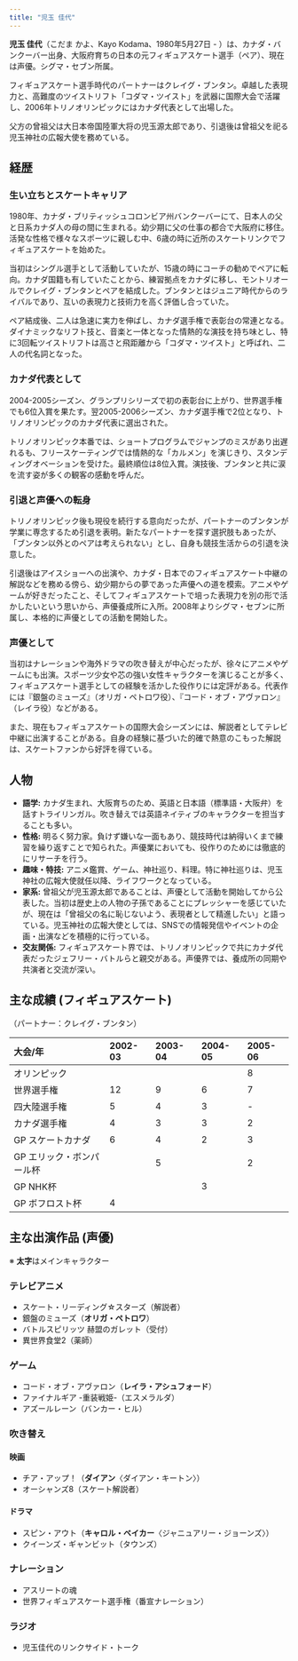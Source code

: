```yaml
---
title: "児玉 佳代"
---
```


**児玉 佳代**（こだま かよ、Kayo Kodama、1980年5月27日 - ）は、カナダ・バンクーバー出身、大阪府育ちの日本の元フィギュアスケート選手（ペア）、現在は声優。シグマ・セブン所属。

フィギュアスケート選手時代のパートナーはクレイグ・ブンタン。卓越した表現力と、高難度のツイストリフト「コダマ・ツイスト」を武器に国際大会で活躍し、2006年トリノオリンピックにはカナダ代表として出場した。

父方の曾祖父は大日本帝国陸軍大将の児玉源太郎であり、引退後は曾祖父を祀る児玉神社の広報大使を務めている。

## 経歴

### 生い立ちとスケートキャリア

1980年、カナダ・ブリティッシュコロンビア州バンクーバーにて、日本人の父と日系カナダ人の母の間に生まれる。幼少期に父の仕事の都合で大阪府に移住。活発な性格で様々なスポーツに親しむ中、6歳の時に近所のスケートリンクでフィギュアスケートを始めた。

当初はシングル選手として活動していたが、15歳の時にコーチの勧めでペアに転向。カナダ国籍も有していたことから、練習拠点をカナダに移し、モントリオールでクレイグ・ブンタンとペアを結成した。ブンタンとはジュニア時代からのライバルであり、互いの表現力と技術力を高く評価し合っていた。

ペア結成後、二人は急速に実力を伸ばし、カナダ選手権で表彰台の常連となる。ダイナミックなリフト技と、音楽と一体となった情熱的な演技を持ち味とし、特に3回転ツイストリフトは高さと飛距離から「コダマ・ツイスト」と呼ばれ、二人の代名詞となった。

### カナダ代表として

2004-2005シーズン、グランプリシリーズで初の表彰台に上がり、世界選手権でも6位入賞を果たす。翌2005-2006シーズン、カナダ選手権で2位となり、トリノオリンピックのカナダ代表に選出された。

トリノオリンピック本番では、ショートプログラムでジャンプのミスがあり出遅れるも、フリースケーティングでは情熱的な「カルメン」を演じきり、スタンディングオベーションを受けた。最終順位は8位入賞。演技後、ブンタンと共に涙を流す姿が多くの観客の感動を呼んだ。

### 引退と声優への転身

トリノオリンピック後も現役を続行する意向だったが、パートナーのブンタンが学業に専念するため引退を表明。新たなパートナーを探す選択肢もあったが、「ブンタン以外とのペアは考えられない」とし、自身も競技生活からの引退を決意した。

引退後はアイスショーへの出演や、カナダ・日本でのフィギュアスケート中継の解説などを務める傍ら、幼少期からの夢であった声優への道を模索。アニメやゲームが好きだったこと、そしてフィギュアスケートで培った表現力を別の形で活かしたいという思いから、声優養成所に入所。2008年よりシグマ・セブンに所属し、本格的に声優としての活動を開始した。

### 声優として

当初はナレーションや海外ドラマの吹き替えが中心だったが、徐々にアニメやゲームにも出演。スポーツ少女や芯の強い女性キャラクターを演じることが多く、フィギュアスケート選手としての経験を活かした役作りには定評がある。代表作には『銀盤のミューズ』（オリガ・ペトロワ役）、『コード・オブ・アヴァロン』（レイラ役）などがある。

また、現在もフィギュアスケートの国際大会シーズンには、解説者としてテレビ中継に出演することがある。自身の経験に基づいた的確で熱意のこもった解説は、スケートファンから好評を得ている。

## 人物

*   **語学:** カナダ生まれ、大阪育ちのため、英語と日本語（標準語・大阪弁）を話すトライリンガル。吹き替えでは英語ネイティブのキャラクターを担当することも多い。
*   **性格:** 明るく努力家。負けず嫌いな一面もあり、競技時代は納得いくまで練習を繰り返すことで知られた。声優業においても、役作りのためには徹底的にリサーチを行う。
*   **趣味・特技:** アニメ鑑賞、ゲーム、神社巡り、料理。特に神社巡りは、児玉神社の広報大使就任以降、ライフワークとなっている。
*   **家系:** 曾祖父が児玉源太郎であることは、声優として活動を開始してから公表した。当初は歴史上の人物の子孫であることにプレッシャーを感じていたが、現在は「曾祖父の名に恥じないよう、表現者として精進したい」と語っている。児玉神社の広報大使としては、SNSでの情報発信やイベントの企画・出演などを積極的に行っている。
*   **交友関係:** フィギュアスケート界では、トリノオリンピックで共にカナダ代表だったジェフリー・バトルらと親交がある。声優界では、養成所の同期や共演者と交流が深い。

## 主な成績 (フィギュアスケート)

（パートナー：クレイグ・ブンタン）

| 大会/年                  | 2002-03 | 2003-04 | 2004-05 | 2005-06 |
| :----------------------- | :------ | :------ | :------ | :------ |
| オリンピック             |         |         |         | 8       |
| 世界選手権               | 12      | 9       | 6       | 7       |
| 四大陸選手権             | 5       | 4       | 3       | -       |
| カナダ選手権             | 4       | 3       | 3       | 2       |
| GP スケートカナダ        | 6       | 4       | 2       | 3       |
| GP エリック・ボンパール杯 |         | 5       |         | 2       |
| GP NHK杯                 |         |         | 3       |         |
| GP ボフロスト杯          | 4       |         |         |         |

## 主な出演作品 (声優)

※ **太字**はメインキャラクター

### テレビアニメ

*   スケート・リーディング☆スターズ（解説者）
*   銀盤のミューズ（**オリガ・ペトロワ**）
*   バトルスピリッツ 赫盟のガレット（受付）
*   異世界食堂2（薬師）

### ゲーム

*   コード・オブ・アヴァロン（**レイラ・アシュフォード**）
*   ファイナルギア -重装戦姫-（エスメラルダ）
*   アズールレーン（バンカー・ヒル）

### 吹き替え

#### 映画

*   チア・アップ！（**ダイアン**〈ダイアン・キートン〉）
*   オーシャンズ8（スケート解説者）

#### ドラマ

*   スピン・アウト（**キャロル・ベイカー**〈ジャニュアリー・ジョーンズ〉）
*   クイーンズ・ギャンビット（タウンズ）

### ナレーション

*   アスリートの魂
*   世界フィギュアスケート選手権（番宣ナレーション）

### ラジオ

*   児玉佳代のリンクサイド・トーク